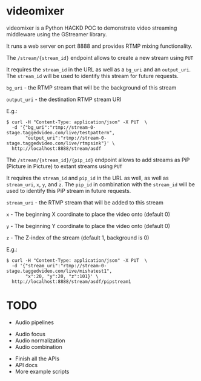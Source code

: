 videomixer
==========
videomixer is a Python HACKD POC to demonstrate video streaming middleware using the GStreamer library.

It runs a web server on port 8888 and provides RTMP mixing functionality.

The `/stream/{stream_id}` endpoint allows to create a new stream using `PUT`

It requires the `stream_id` in the URL as well as a `bg_uri` and an `output_uri`. The `stream_id` will be used to identify this stream for future requests.

`bg_uri` - the RTMP stream that will be the background of this stream

`output_uri` - the destination RTMP stream URI

E.g.:

    $ curl -H "Content-Type: application/json" -X PUT  \
      -d '{"bg_uri":"rtmp://stream-0-stage.taggedvideo.com/live/testpattern",
           "output_uri":"rtmp://stream-0-stage.taggedvideo.com/live/rtmpsink"}' \
      http://localhost:8888/stream/asdf

The `/stream/{stream_id}/{pip_id}` endpoint allows to add streams as PiP (Picture in Picture) to extant streams using `PUT`

It requires the `stream_id` and `pip_id` in the URL as well, as well as `stream_uri`, `x`, `y`, and `z`. The `pip_id` in combination with the `stream_id` will be used to identify this PiP stream in future requests.

`stream_uri` - the RTMP stream that will be added to this stream

`x` - The beginning X coordinate to place the video onto (default 0)

`y` - The beginning Y coordinate to place the video onto (default 0)

`z` - The Z-index of the stream (default 1, background is 0)

E.g.:

    $ curl -H "Content-Type: application/json" -X PUT  \
      -d '{"stream_uri":"rtmp://stream-0-stage.taggedvideo.com/live/mishatest1",
           "x":20, "y":20, "z":101}' \
      http://localhost:8888/stream/asdf/pipstream1


TODO
====
* Audio pipelines
 - Audio focus
 - Audio normalization
 - Audio combination
* Finish all the APIs
* API docs
* More example scripts
